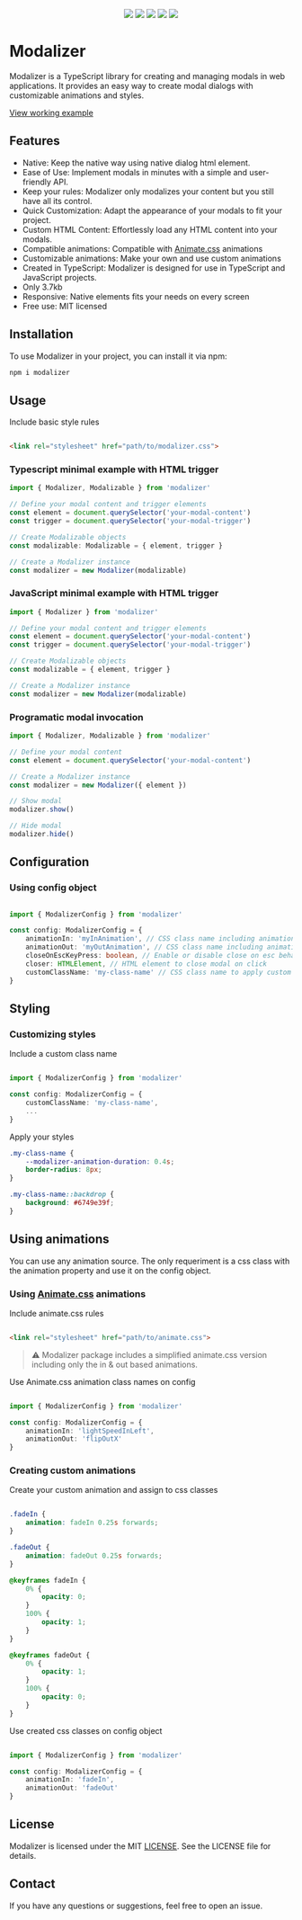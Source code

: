 <p align="center">
 <a target="_blank" href="https://www.typescriptlang.org/"><img src="https://img.shields.io/badge/-TypeScript-FFFFFF?logo=typescript"></a>
<a target="_blank" href="https://sass-lang.com/"><img src="https://img.shields.io/badge/-Sass-pink?logo=sass"></a>
<a target="_blank" href="https://terser.org/"><img src="https://img.shields.io/badge/-Terser-00299F?logo=javascript"></a>
<a target="_blank" href="https://rollupjs.org/"><img src="https://img.shields.io/badge/-Rollup-FCAF41?logo=rollupdotjs"></a>
<a target="_blank" href="https://www.npmjs.com/"><img src="https://img.shields.io/badge/-Npmjs-231F20?logo=npm"></a>
</p>

# Modalizer

Modalizer is a TypeScript library for creating and managing modals in web applications. It provides an easy way to create modal dialogs with customizable animations and styles.

[View working example](https://chemaalfonso.github.io/modalizer/)

## Features

- Native: Keep the native way using native dialog html element.
- Ease of Use: Implement modals in minutes with a simple and user-friendly API.
- Keep your rules: Modalizer only modalizes your content but you still have all its control.
- Quick Customization: Adapt the appearance of your modals to fit your project.
- Custom HTML Content: Effortlessly load any HTML content into your modals.
- Compatible animations: Compatible with [Animate.css](https://animate.style/) animations
- Customizable animations: Make your own and use custom animations
- Created in TypeScript: Modalizer is designed for use in TypeScript and JavaScript
	projects.
- Only 3.7kb
- Responsive: Native elements fits your needs on every screen
- Free use: MIT licensed

## Installation

To use Modalizer in your project, you can install it via npm:

```bash
npm i modalizer
```

## Usage

Include basic style rules
```html

<link rel="stylesheet" href="path/to/modalizer.css">
```

### Typescript minimal example with HTML trigger
```typescript
import { Modalizer, Modalizable } from 'modalizer'

// Define your modal content and trigger elements
const element = document.querySelector('your-modal-content')
const trigger = document.querySelector('your-modal-trigger')

// Create Modalizable objects
const modalizable: Modalizable = { element, trigger }

// Create a Modalizer instance
const modalizer = new Modalizer(modalizable)
```

### JavaScript minimal example with HTML trigger

```javascript
import { Modalizer } from 'modalizer'

// Define your modal content and trigger elements
const element = document.querySelector('your-modal-content')
const trigger = document.querySelector('your-modal-trigger')

// Create Modalizable objects
const modalizable = { element, trigger }

// Create a Modalizer instance
const modalizer = new Modalizer(modalizable)
```

### Programatic modal invocation
```typescript
import { Modalizer, Modalizable } from 'modalizer'

// Define your modal content
const element = document.querySelector('your-modal-content')

// Create a Modalizer instance
const modalizer = new Modalizer({ element })

// Show modal
modalizer.show()

// Hide modal
modalizer.hide()
```

## Configuration

### Using config object
```typescript

import { ModalizerConfig } from 'modalizer'

const config: ModalizerConfig = {
	animationIn: 'myInAnimation', // CSS class name including animation property
	animationOut: 'myOutAnimation', // CSS class name including animation property
	closeOnEscKeyPress: boolean, // Enable or disable close on esc behaviour
	closer: HTMLElement, // HTML element to close modal on click
	customClassName: 'my-class-name' // CSS class name to apply custom styles
}
```
## Styling 

### Customizing styles

Include a custom class name
```typescript

import { ModalizerConfig } from 'modalizer'

const config: ModalizerConfig = {
	customClassName: 'my-class-name',
	...
}
```

Apply your styles
```css
.my-class-name {
	--modalizer-animation-duration: 0.4s;
	border-radius: 8px;
}

.my-class-name::backdrop {
	background: #6749e39f;
}

```
## Using animations
You can use any animation source. The only requeriment is a css class with the animation property and use it on the config object.

### Using [Animate.css](https://animate.style/) animations

Include animate.css rules
```html

<link rel="stylesheet" href="path/to/animate.css">
```
> ⚠️ Modalizer package includes a simplified animate.css version including only the in & out based animations.

Use Animate.css animation class names on config
```typescript

import { ModalizerConfig } from 'modalizer'

const config: ModalizerConfig = {
	animationIn: 'lightSpeedInLeft',
	animationOut: 'flipOutX'
}
```


### Creating custom animations


Create your custom animation and assign to css classes
```css

.fadeIn {
	animation: fadeIn 0.25s forwards;
}

.fadeOut {
	animation: fadeOut 0.25s forwards;
}

@keyframes fadeIn {
	0% {
		opacity: 0;
	}
	100% {
		opacity: 1;
	}
}

@keyframes fadeOut {
	0% {
		opacity: 1;
	}
	100% {
		opacity: 0;
	}
}
```

Use created css classes on config object
```typescript

import { ModalizerConfig } from 'modalizer'

const config: ModalizerConfig = {
	animationIn: 'fadeIn',
	animationOut: 'fadeOut'
}
```

## License
Modalizer is licensed under the MIT [LICENSE](LICENSE). See the LICENSE file for details.


## Contact
If you have any questions or suggestions, feel free to open an issue.